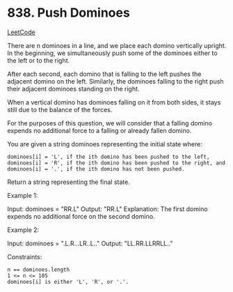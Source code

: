 # 838. Push Dominoes

[LeetCode](https://leetcode.com/problems/push-dominoes/)

There are n dominoes in a line, and we place each domino vertically upright. In the beginning, we simultaneously push some of the dominoes either to the left or to the right.

After each second, each domino that is falling to the left pushes the adjacent domino on the left. Similarly, the dominoes falling to the right push their adjacent dominoes standing on the right.

When a vertical domino has dominoes falling on it from both sides, it stays still due to the balance of the forces.

For the purposes of this question, we will consider that a falling domino expends no additional force to a falling or already fallen domino.

You are given a string dominoes representing the initial state where:

    dominoes[i] = 'L', if the ith domino has been pushed to the left,
    dominoes[i] = 'R', if the ith domino has been pushed to the right, and
    dominoes[i] = '.', if the ith domino has not been pushed.

Return a string representing the final state.

 

Example 1:

Input: dominoes = "RR.L"
Output: "RR.L"
Explanation: The first domino expends no additional force on the second domino.

Example 2:

Input: dominoes = ".L.R...LR..L.."
Output: "LL.RR.LLRRLL.."

 

Constraints:

    n == dominoes.length
    1 <= n <= 105
    dominoes[i] is either 'L', 'R', or '.'.

